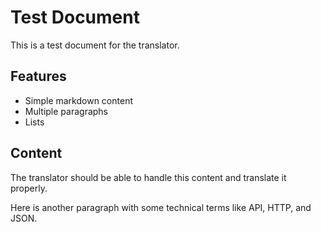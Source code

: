 # Test Document

This is a test document for the translator.

## Features

- Simple markdown content
- Multiple paragraphs
- Lists

## Content

The translator should be able to handle this content and translate it properly.

Here is another paragraph with some technical terms like API, HTTP, and JSON.
